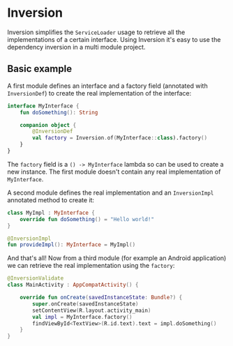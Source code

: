 # Inversion

Inversion simplifies the `ServiceLoader` usage to retrieve all the implementations of a certain interface.
Using Inversion it's easy to use the dependency inversion in a multi module project.

## Basic example

A first module defines an interface and a factory field (annotated with `InversionDef`) to create the real implementation of the interface:

```kotlin
interface MyInterface {
    fun doSomething(): String

    companion object {
        @InversionDef
        val factory = Inversion.of(MyInterface::class).factory()
    }
}
```

The `factory` field is a `() -> MyInterface` lambda so can be used to create a new instance. The first module
doesn't contain any real implementation of `MyInterface`.

A second module defines the real implementation and an `InversionImpl` annotated method to create it:

```kotlin
class MyImpl : MyInterface {
    override fun doSomething() = "Hello world!"
}

@InversionImpl
fun provideImpl(): MyInterface = MyImpl()
```

And that's all! Now from a third module (for example an Android application) we can retrieve the real
implementation using the `factory`:

```kotlin
@InversionValidate
class MainActivity : AppCompatActivity() {

    override fun onCreate(savedInstanceState: Bundle?) {
        super.onCreate(savedInstanceState)
        setContentView(R.layout.activity_main)
        val impl = MyInterface.factory()
        findViewById<TextView>(R.id.text).text = impl.doSomething()
    }
}
```